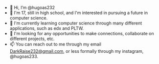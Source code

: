 - 👋 Hi, I’m @hugoas232
- 👀 I'm 17, still in high school, and I'm interested in pursuing a future in computer science.
- 🌱 I'm currently learning computer science through many different applications, such as edx and PLTW.
- 💞️ I'm looking for any opportunities to make connections, collaborate on different projects, etc.
- 📫 You can reach out to me through my email DarkRaise232@gmail.com, or less formally through my instagram, @hugoas233.
